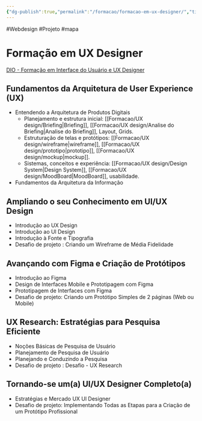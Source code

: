 ```yaml
---
{"dg-publish":true,"permalink":"/formacao/formacao-em-ux-designer/","title":"Formação em UX Designer","metatags":{"description":"Lista de disciplinas da formação"},"noteIcon":"default","updated":"2025-07-08T22:19:50.104-03:00"}
---
```


#Webdesign #Projeto  #mapa

# Formação em UX Designer

[DIO - Formação em Interface do Usuário e UX Designer](https://web.dio.me/track/formacao-uiux-designer/)

## Fundamentos da Arquitetura de User Experience (UX)

- Entendendo a Arquitetura de Produtos Digitais
	- Planejamento e estrutura inicial: [[Formacao/UX design/Briefing\|Briefing]], [[Formacao/UX design/Analise do Briefing\|Analise do Briefing]], Layout, Grids.
	- Estruturação de telas e protótipos: [[Formacao/UX design/wireframe\|wireframe]], [[Formacao/UX design/prototipo\|prototipo]], [[Formacao/UX design/mockup\|mockup]].
	- Sistemas, conceitos e experiência: [[Formacao/UX design/Design System\|Design System]], [[Formacao/UX design/MoodBoard\|MoodBoard]], usabilidade.
- Fundamentos da Arquitetura da Informação

## Ampliando o seu Conhecimento em UI/UX Design

- Introdução ao UX Design
- Introdução ao Ul Design
- Introdução à Fonte e Tipografia
- Desafio de projeto : Criando um Wireframe de Média Fidelidade

## Avançando com Figma e Criação de Protótipos

- Introdução ao Figma
- Design de Interfaces Mobile e Prototipagem com Figma
- Prototipagem de Interfaces com Figma
- Desafio de projeto: Criando um Protótipo Simples de 2 páginas (Web ou Mobile)

## UX Research: Estratégias para Pesquisa Eficiente

- Noções Básicas de Pesquisa de Usuário
- Planejamento de Pesquisa de Usuário
- Planejando e Conduzindo a Pesquisa
- Desafio de projeto : Desafio - UX Research

## Tornando-se um(a) UI/UX Designer Completo(a)

- Estratégias e Mercado UX Ul Designer
- Desafio de projeto: Implementando Todas as Etapas para a Criação de um Protótipo Profissional
